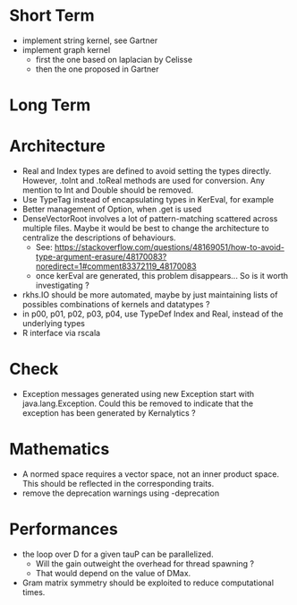 # Short Term

- implement string kernel, see Gartner
- implement graph kernel
  - first the one based on laplacian by Celisse
  - then the one proposed in Gartner

# Long Term

# Architecture

- Real and Index types are defined to avoid setting the types directly. However, .toInt and .toReal methods are used for conversion. Any mention to Int and Double should be removed.
- Use TypeTag instead of encapsulating types in KerEval, for example
- Better management of Option, when .get is used
- DenseVectorRoot involves a lot of pattern-matching scattered across multiple files. Maybe it would be best to change the architecture to centralize the descriptions of behaviours.
  - See: https://stackoverflow.com/questions/48169051/how-to-avoid-type-argument-erasure/48170083?noredirect=1#comment83372119_48170083
  - once kerEval are generated, this problem disappears... So is it worth investigating ?
- rkhs.IO should be more automated, maybe by just maintaining lists of possibles combinations of kernels and datatypes ?
- in p00, p01, p02, p03, p04, use TypeDef Index and Real, instead of the underlying types
- R interface via rscala

# Check

- Exception messages generated using new Exception start with java.lang.Exception. Could this be removed to indicate that the exception has been generated by Kernalytics ?

# Mathematics

- A normed space requires a vector space, not an inner product space. This should be reflected in the corresponding traits.
- remove the deprecation warnings using -deprecation

# Performances

- the loop over D for a given tauP can be parallelized.
  - Will the gain outweight the overhead for thread spawning ?
  - That would depend on the value of DMax.
- Gram matrix symmetry should be exploited to reduce computational times.
